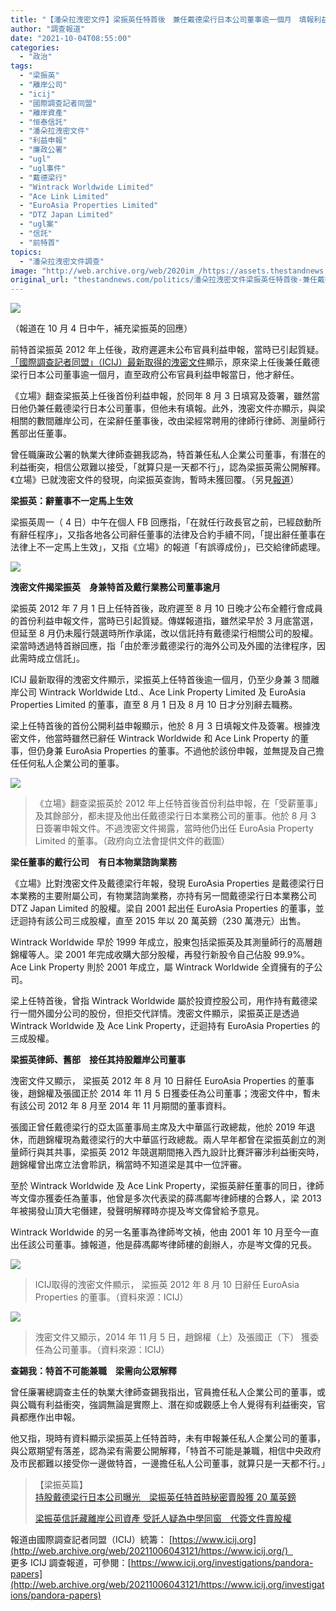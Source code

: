 ```yaml
---
title: "【潘朵拉洩密文件】梁振英任特首後　兼任戴德梁行日本公司董事逾一個月　填報利益無提"
author: "調查報道"
date: "2021-10-04T08:55:00"
categories:
  - "政治"
tags:
  - "梁振英"
  - "離岸公司"
  - "icij"
  - "國際調查記者同盟"
  - "離岸資產"
  - "恒泰信託"
  - "潘朵拉洩密文件"
  - "利益申報"
  - "廉政公署"
  - "ugl"
  - "ugl事件"
  - "戴德梁行"
  - "Wintrack Worldwide Limited"
  - "Ace Link Limited"
  - "EuroAsia Properties Limited"
  - "DTZ Japan Limited"
  - "ugl案"
  - "信託"
  - "前特首"
topics:
  - "潘朵拉洩密文件調查"
image: "http://web.archive.org/web/2020im_/https://assets.thestandnews.com/media/photos/cy-12.png"
original_url: "thestandnews.com/politics/潘朵拉洩密文件梁振英任特首後-兼任戴德梁行日本公司董事逾一個月-填報利益無提"
---
```

![](http://web.archive.org/web/2020im_/https://assets.thestandnews.com/media/photos/cy-12.png)

（報道在 10 月 4 日中午，補充梁振英的回應）

前特首梁振英 2012 年上任後，政府遲遲未公布官員利益申報，當時已引起質疑。[「國際調查記者同盟」（ICIJ）最新取得的洩密文件](../../international/%E6%BD%98%E6%9C%B5%E6%8B%89%E6%B4%A9%E5%AF%86%E6%96%87%E4%BB%B6%E7%AB%8B%E5%A0%B4%E5%8F%83%E8%88%87%E5%9C%8B%E9%9A%9B%E8%AA%BF%E6%9F%A5%E8%A8%98%E8%80%85%E5%90%8C%E7%9B%9F%E8%AA%BF%E6%9F%A5-%E5%8D%83%E8%90%AC%E4%BB%BD%E6%96%87%E4%BB%B6%E6%8F%AD%E6%AC%8A%E8%B2%B4%E9%9B%A2%E5%B2%B8%E5%85%AC%E5%8F%B8%E8%B3%87%E7%94%A2%E7%B6%B2%E7%B5%A1)顯示，原來梁上任後兼任戴德梁行日本公司董事逾一個月，直至政府公布官員利益申報當日，他才辭任。

《立場》翻查梁振英上任後首份利益申報，於同年 8 月 3 日填寫及簽署，雖然當日他仍兼任戴德梁行日本公司董事，但他未有填報。此外，洩密文件亦顯示，與梁相關的數間離岸公司，在梁辭任董事後，改由梁經常聘用的律師行律師、測量師行舊部出任董事。

曾任職廉政公署的執業大律師查錫我認為，特首兼任私人企業公司董事，有潛在的利益衝突，相信公眾難以接受，「就算只是一天都不行」，認為梁振英需公開解釋。《立場》已就洩密文件的發現，向梁振英查詢，暫時未獲回覆。（另見[報道](../../politics/%E6%BD%98%E6%9C%B5%E6%8B%89%E6%B4%A9%E5%AF%86%E6%96%87%E4%BB%B6%E6%A2%81%E6%8C%AF%E8%8B%B1%E6%8C%81%E8%82%A1%E6%88%B4%E5%BE%B7%E6%A2%81%E8%A1%8C%E6%97%A5%E6%9C%AC%E5%85%AC%E5%8F%B8%E6%9B%9D%E5%85%89-%E6%8F%AD%E5%9C%A8%E4%BB%BB%E7%89%B9%E9%A6%96%E7%A7%98%E5%AF%86%E8%B3%A3%E8%82%A1%E7%8D%B2-20-%E8%90%AC%E8%8B%B1%E9%8E%8A)）

**梁振英：辭董事不一定馬上生效**

梁振英周一（ 4 日）中午在個人 FB 回應指，「在就任行政長官之前，已經啟動所有辭任程序」，又指各地各公司辭任董事的法律及合約手續不同，「提出辭任董事在法律上不一定馬上生效」，又指《立場》的報道「有誤導成份」，已交給律師處理。

![](http://web.archive.org/web/2020im_/https://assets.thestandnews.com/media/photos/cy-02_Ef0YI5w.png)

**洩密文件揭梁振英　身兼特首及戴行業務公司董事逾月**

梁振英 2012 年 7 月 1 日上任特首後，政府遲至 8 月 10 日晚才公布全體行會成員的首份利益申報文件，當時已引起質疑。傳媒報道指，雖然梁早於 3 月底當選，但延至 8 月仍未履行競選時所作承諾，改以信託持有戴德梁行相關公司的股權。梁當時透過特首辦回應，指「由於牽涉戴德梁行的海外公司及外國的法律程序，因此需時成立信託」。

ICIJ 最新取得的洩密文件顯示，梁振英上任特首後逾一個月，仍至少身兼 3 間離岸公司 Wintrack Worldwide Ltd.、Ace Link Property Limited 及 EuroAsia Properties Limited 的董事，直至 8 月 1 日及 8 月 10 日才分別辭去職務。

梁上任特首後的首份公開利益申報顯示，他於 8 月 3 日填報文件及簽署。根據洩密文件，他當時雖然已辭任 Wintrack Worldwide 和 Ace Link Property 的董事，但仍身兼 EuroAsia Properties 的董事。不過他於該份申報，並無提及自己擔任任何私人企業公司的董事。

![](http://web.archive.org/web/2020im_/https://assets.thestandnews.com/media/photos/CY-2003.png)
> 《立場》翻查梁振英於 2012 年上任特首後首份利益申報，在「受薪董事」及其餘部分，都未提及他出任戴德梁行日本業務公司的董事。他於 8 月 3 日簽署申報文件。不過洩密文件揭露，當時他仍出任 EuroAsia Property Limited 的董事。（政府向立法會提供文件的截圖）

**梁任董事的戴行公司　有日本物業諮詢業務**

《立場》比對洩密文件及戴德梁行年報，發現 EuroAsia Properties 是戴德梁行日本業務的主要附屬公司，有物業諮詢業務，亦持有另一間戴德梁行日本業務公司 DTZ Japan Limited 的股權。梁自 2001 起出任 EuroAsia Properties 的董事，並迂迴持有該公司三成股權，直至 2015 年以 20 萬英鎊（230 萬港元）出售。

Wintrack Worldwide 早於 1999 年成立，股東包括梁振英及其測量師行的高層趙錦權等人。梁 2001 年完成收購大部分股權，再發行新股令自己佔股 99.9%。Ace Link Property 則於 2001 年成立，屬 Wintrack Worldwide 全資擁有的子公司。

梁上任特首後，曾指 Wintrack Worldwide 屬於投資控股公司，用作持有戴德梁行一間外國分公司的股份，但拒交代詳情。洩密文件顯示，梁振英正是透過 Wintrack Worldwide 及 Ace Link Property，迂迴持有 EuroAsia Properties 的三成股權。

**梁振英律師、舊部　接任其持股離岸公司董事**

洩密文件又顯示， 梁振英 2012 年 8 月 10 日辭任 EuroAsia Properties 的董事後，趙錦權及張國正於 2014 年 11 月 5 日獲委任為公司董事；洩密文件中，暫未有該公司 2012 年 8 月至 2014 年 11 月期間的董事資料。

張國正曾任戴德梁行的亞太區董事局主席及大中華區行政總裁，他於 2019 年退休，而趙錦權現為戴德梁行的大中華區行政總裁。兩人早年都曾在梁振英創立的測量師行與其共事，梁振英 2012 年競選期間捲入西九設計比賽評審涉利益衝突時，趙錦權曾出席立法會聆訊，稱當時不知道梁是其中一位評審。

至於 Wintrack Worldwide 及 Ace Link Property，梁振英辭任董事的同日，律師岑文偉亦獲委任為董事，他曾是多次代表梁的薛馮鄺岑律師樓的合夥人，梁 2013 年被揭發山頂大宅僭建，發聲明解釋時亦提及岑文偉曾給予意見。

Wintrack Worldwide 的另一名董事為律師岑文禎，他由 2001 年 10 月至今一直出任該公司董事。據報道，他是薛馮鄺岑律師樓的創辦人，亦是岑文偉的兄長。

![](http://web.archive.org/web/2020im_/https://assets.thestandnews.com/media/photos/CY_2012.png)
> ICIJ取得的洩密文件顯示， 梁振英 2012 年 8 月 10 日辭任 EuroAsia Properties 的董事。（資料來源：ICIJ）

![](http://web.archive.org/web/2020im_/https://assets.thestandnews.com/media/photos/CC.png)
> 洩密文件又顯示，2014 年 11 月 5 日，趙錦權（上）及張國正（下） 獲委任為公司董事。（資料來源：ICIJ）

**查錫我：特首不可能兼職　梁需向公眾解釋**

曾任廉署總調查主任的執業大律師查錫我指出，官員擔任私人企業公司的董事，或與公職有利益衝突，強調無論是實際上、潛在抑或觀感上令人覺得有利益衝突，官員都應作出申報。

他又指，現時有資料顯示梁振英上任特首時，未有申報兼任私人企業公司的董事，與公眾期望有落差，認為梁有需要公開解釋，「特首不可能是兼職，相信中央政府及市民都難以接受你一邊做特首，一邊擔任私人公司董事，就算只是一天都不行。」

> 【梁振英篇】  
> [持股戴德梁行日本公司曝光　梁振英任特首時秘密賣股獲 20 萬英鎊](../../politics/%E6%BD%98%E6%9C%B5%E6%8B%89%E6%B4%A9%E5%AF%86%E6%96%87%E4%BB%B6%E6%A2%81%E6%8C%AF%E8%8B%B1%E6%8C%81%E8%82%A1%E6%88%B4%E5%BE%B7%E6%A2%81%E8%A1%8C%E6%97%A5%E6%9C%AC%E5%85%AC%E5%8F%B8%E6%9B%9D%E5%85%89-%E6%8F%AD%E5%9C%A8%E4%BB%BB%E7%89%B9%E9%A6%96%E7%A7%98%E5%AF%86%E8%B3%A3%E8%82%A1%E7%8D%B2-20-%E8%90%AC%E8%8B%B1%E9%8E%8A)
> 
> [梁振英信託藏離岸公司資產 受託人疑為中學同窗　代簽文件賣股權](http://web.archive.org/web/20211006043121/https://thestandnews.page.link/ZA33kH1nmjzawYp3A)

報道由國際調查記者同盟（ICIJ）統籌： [https://www.icij.org](http://web.archive.org/web/20211006043121/https://www.icij.org/)    
更多 ICIJ 調查報道，可參閱：[https://www.icij.org/investigations/pandora-papers](http://web.archive.org/web/20211006043121/https://www.icij.org/investigations/pandora-papers)